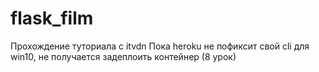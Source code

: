 # flask_film
Прохождение туториала с itvdn
Пока heroku не пофиксит свой cli для win10, не получается задеплоить контейнер (8 урок)
